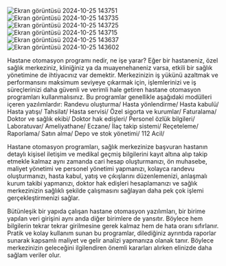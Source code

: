 ![Ekran görüntüsü 2024-10-25 143751](https://github.com/user-attachments/assets/4ea0df08-6b03-4cad-9f8b-1b401e50d9c7)
![Ekran görüntüsü 2024-10-25 143735](https://github.com/user-attachments/assets/db7007d8-5a54-4432-92d4-3e87d328cbc5)
![Ekran görüntüsü 2024-10-25 143725](https://github.com/user-attachments/assets/6bb90e08-6d6d-4386-86c1-e9728b34bfcb)
![Ekran görüntüsü 2024-10-25 143715](https://github.com/user-attachments/assets/1e182670-764a-4bff-87b5-710a8f9eff83)
![Ekran görüntüsü 2024-10-25 143637](https://github.com/user-attachments/assets/c4f61de6-5d7d-4dbc-a98d-df89f0839de4)
![Ekran görüntüsü 2024-10-25 143602](https://github.com/user-attachments/assets/85cf17aa-68fa-4b09-9121-98bb565c0a24)


Hastane otomasyon programı nedir, ne işe yarar?
Eğer bir hastaneniz, özel sağlık merkeziniz, kliniğiniz ya da muayenehaneniz varsa, etkili bir sağlık yönetimine de ihtiyacınız var demektir. Merkezinizin iş yükünü azaltmak ve performansını maksimum seviyeye çıkarmak için, işlemlerinizi ve iş süreçlerinizi daha güvenli ve verimli hale getiren hastane otomasyon programları kullanmalısınız.
Bu programlar genellikle aşağıdaki modülleri içeren yazılımlardır:
Randevu oluşturma/ 
Hasta yönlendirme/
Hasta kabulü/
Hasta yatışı/
Tahsilat/
Hasta servisi/
Özel sigorta ve kurumlar/
Faturalama/
Doktor ve sağlık ekibi/
Doktor hak edişleri/
Personel özlük bilgileri/
Laboratuvar/
Ameliyathane/
Eczane/
İlaç takip sistemi/
Reçeteleme/
Raporlama/
Satın alma/
Depo ve stok yönetimi/
112 Acil/

Hastane otomasyon programları, sağlık merkezinize başvuran hastanın detaylı kişisel iletişim ve medikal geçmiş bilgilerini kayıt altına alıp takip etmekle kalmaz aynı zamanda cari hesap oluşturmanızı, ön muhasebe, maliyet yönetimi ve personel yönetimi yapmanızı, kolayca randevu oluşturmanızı, hasta kabul, yatış ve çıkışlarını düzenlemenizi, anlaşmalı kurum takibi yapmanızı, doktor hak edişleri hesaplamanızı ve sağlık merkezinizin sağlıklı şekilde çalışmasını sağlayan daha pek çok işlemi gerçekleştirmenizi sağlar.

Bütünleşik bir yapıda çalışan hastane otomasyon yazılımları, bir birime yapılan veri girişini aynı anda diğer birimlere de yansıtır. Böylece hem bilgilerin tekrar tekrar girilmesine gerek kalmaz hem de hata oranı sıfırlanır. Pratik ve kolay kullanım sunan bu programlar, dilediğiniz ayrıntıda raporlar sunarak kapsamlı maliyet ve gelir analizi yapmanıza olanak tanır. Böylece merkezinizin geleceğini ilgilendiren önemli kararları alırken elinizde daha sağlam veriler olur.
